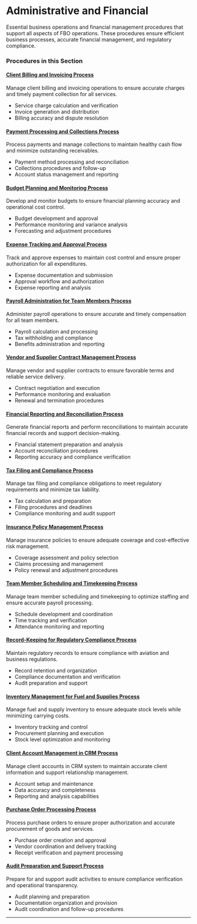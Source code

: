 # Administrative and Financial

Essential business operations and financial management procedures that support all aspects of FBO operations. These procedures ensure efficient business processes, accurate financial management, and regulatory compliance.

### Procedures in this Section

#### [Client Billing and Invoicing Process](01-customer-billing-invoicing.md)
Manage client billing and invoicing operations to ensure accurate charges and timely payment collection for all services.
- Service charge calculation and verification
- Invoice generation and distribution
- Billing accuracy and dispute resolution

#### [Payment Processing and Collections Process](02-payment-processing-collections.md)
Process payments and manage collections to maintain healthy cash flow and minimize outstanding receivables.
- Payment method processing and reconciliation
- Collections procedures and follow-up
- Account status management and reporting

#### [Budget Planning and Monitoring Process](03-budget-planning-monitoring.md)
Develop and monitor budgets to ensure financial planning accuracy and operational cost control.
- Budget development and approval
- Performance monitoring and variance analysis
- Forecasting and adjustment procedures

#### [Expense Tracking and Approval Process](04-expense-tracking-approval.md)
Track and approve expenses to maintain cost control and ensure proper authorization for all expenditures.
- Expense documentation and submission
- Approval workflow and authorization
- Expense reporting and analysis

#### [Payroll Administration for Team Members Process](05-payroll-administration.md)
Administer payroll operations to ensure accurate and timely compensation for all team members.
- Payroll calculation and processing
- Tax withholding and compliance
- Benefits administration and reporting

#### [Vendor and Supplier Contract Management Process](06-vendor-supplier-contracts.md)
Manage vendor and supplier contracts to ensure favorable terms and reliable service delivery.
- Contract negotiation and execution
- Performance monitoring and evaluation
- Renewal and termination procedures

#### [Financial Reporting and Reconciliation Process](07-financial-reporting-reconciliation.md)
Generate financial reports and perform reconciliations to maintain accurate financial records and support decision-making.
- Financial statement preparation and analysis
- Account reconciliation procedures
- Reporting accuracy and compliance verification

#### [Tax Filing and Compliance Process](08-tax-filing-compliance.md)
Manage tax filing and compliance obligations to meet regulatory requirements and minimize tax liability.
- Tax calculation and preparation
- Filing procedures and deadlines
- Compliance monitoring and audit support

#### [Insurance Policy Management Process](09-insurance-policy-management.md)
Manage insurance policies to ensure adequate coverage and cost-effective risk management.
- Coverage assessment and policy selection
- Claims processing and management
- Policy renewal and adjustment procedures

#### [Team Member Scheduling and Timekeeping Process](10-employee-scheduling-timekeeping.md)
Manage team member scheduling and timekeeping to optimize staffing and ensure accurate payroll processing.
- Schedule development and coordination
- Time tracking and verification
- Attendance monitoring and reporting

#### [Record-Keeping for Regulatory Compliance Process](11-regulatory-record-keeping.md)
Maintain regulatory records to ensure compliance with aviation and business regulations.
- Record retention and organization
- Compliance documentation and verification
- Audit preparation and support

#### [Inventory Management for Fuel and Supplies Process](12-inventory-management.md)
Manage fuel and supply inventory to ensure adequate stock levels while minimizing carrying costs.
- Inventory tracking and control
- Procurement planning and execution
- Stock level optimization and monitoring

#### [Client Account Management in CRM Process](13-customer-account-crm.md)
Manage client accounts in CRM system to maintain accurate client information and support relationship management.
- Account setup and maintenance
- Data accuracy and completeness
- Reporting and analysis capabilities

#### [Purchase Order Processing Process](14-purchase-order-processing.md)
Process purchase orders to ensure proper authorization and accurate procurement of goods and services.
- Purchase order creation and approval
- Vendor coordination and delivery tracking
- Receipt verification and payment processing

#### [Audit Preparation and Support Process](15-audit-preparation-support.md)
Prepare for and support audit activities to ensure compliance verification and operational transparency.
- Audit planning and preparation
- Documentation organization and provision
- Audit coordination and follow-up procedures

---